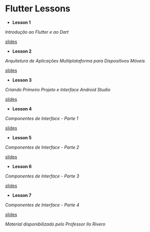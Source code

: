 # Flutter Lessons

* **Lesson 1**

_Introdução ao Flutter e ao Dart_

[slides](/01/slide/1_Introdução.pdf)


* **Lesson 2**

_Arquitetura de Aplicações Multiplataforma para Dispositivos Móveis_

[slides](/02/slide/2_Arquitetura_Mobile.pdf)


* **Lesson 3**

_Criando Primeiro Projeto e Interface Android Studio_

[slides](/03/slide/3_Primeiro_Projeto.pdf)


* **Lesson 4**

_Componentes de Interface - Parte 1_

[slides](/04/slide/4_Interface_Parte1.pdf)


* **Lesson 5**

_Componentes de Interface - Parte 2_

[slides](/05/slide/5_Interface_Parte2.pdf)


* **Lesson 6**

_Componentes de Interface - Parte 3_

[slides](/06/slide/6_Interface_Parte3.pdf)


* **Lesson 7**

_Componentes de Interface - Parte 4_

[slides](/07/slide/7_Interface_Parte4.pdf)


_Material disponibilizado pelo Professor Ilo Rivero_